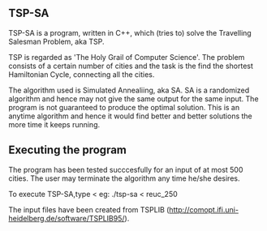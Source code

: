 TSP-SA
--------
TSP-SA is a program, written in C++, which (tries to) solve the Travelling Salesman Problem, aka TSP.

TSP is regarded as 'The Holy Grail of Computer Science'. The problem consists of a certain number of cities and the task is the find the shortest Hamiltonian Cycle, connecting all the cities.

The algorithm used is Simulated Annealiing, aka SA. SA is a randomized algorithm and hence may not give the same output for the same input. The program is not guaranteed to produce the optimal solution. This is an anytime algorithm and hence it would find better and better solutions the more time it keeps running.

Executing the program
---------------------
The program has been tested succcesfully for an input of at most 500 cities. The user may terminate the algorithm any time he/she desires.

To execute TSP-SA,type 
<executable-name> < <sample-input-file>
eg: ./tsp-sa < reuc_250

The input files have been created from TSPLIB (http://comopt.ifi.uni-heidelberg.de/software/TSPLIB95/).
